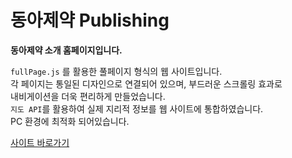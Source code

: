 # 동아제약  Publishing

**동아제약 소개 홈페이지입니다.** 

`fullPage.js` 를 활용한 풀페이지 형식의 웹 사이트입니다. <br>
각 페이지는 통일된 디자인으로 연결되어 있으며, 부드러운 스크롤링 효과로 <br>
내비게이션을 더욱 편리하게 만들었습니다. <br>
`지도 API`를 활용하여 실제 지리적 정보를 웹 사이트에 통합하였습니다.<br>
PC 환경에 최적화 되어있습니다. 

<a href='https://incamel.github.io/donga/'>사이트 바로가기</a>
